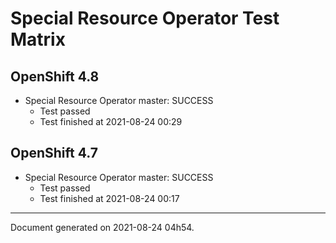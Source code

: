 
Special Resource Operator Test Matrix
=====================================

OpenShift 4.8
-------------


* Special Resource Operator master: SUCCESS
  - Test passed
  - Test finished at 2021-08-24 00:29

OpenShift 4.7
-------------


* Special Resource Operator master: SUCCESS
  - Test passed
  - Test finished at 2021-08-24 00:17


---
Document generated on 2021-08-24 04h54.
